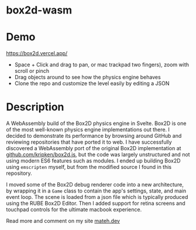 # box2d-wasm

# Demo
https://box2d.vercel.app/
- Space + Click and drag to pan, or mac trackpad two fingers), zoom with scroll or pinch
- Drag objects around to see how the physics engine behaves
- Clone the repo and customize the level easily by editing a JSON

# Description
A WebAssembly build of the Box2D physics engine in Svelte.
Box2D is one of the most well-known physics engine implementations out there. I decided to demonstrate its performance by browsing around GitHub and reviewing repositories that have ported it to web. I have successfully discovered a WebAssembly port of the original Box2D implementation at [github.com/kripken/box2d.js](https://github.com/kripken/box2d.js/), but the code was largely unstructured and not using modern ES6 features such as modules. I ended up building Box2D using `emscripten` myself, but from the modified source I found in this repository.

I moved some of the Box2D debug renderer code into a new architecture, by wrapping it in a `Game` class to contain the app's settings, state, and main event loop. The scene is loaded from a json file which is typically produced using the RUBE Box2D Editor. Then I added support for retina screens and touchpad controls for the ultimate macbook experience.

Read more and comment on my site [mateh.dev](https://mateh.dev/Physics-Engine-b8c734c7f038462e939a11518adb8464)
